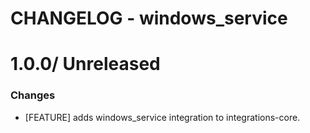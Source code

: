 # CHANGELOG - windows_service

1.0.0/ Unreleased
==================

### Changes

* [FEATURE] adds windows_service integration to integrations-core.

